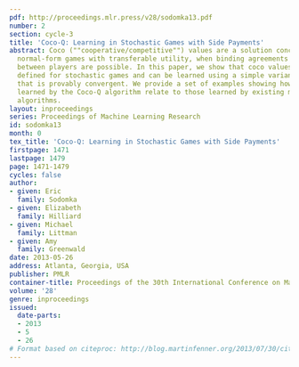 ```yaml
---
pdf: http://proceedings.mlr.press/v28/sodomka13.pdf
number: 2
section: cycle-3
title: 'Coco-Q: Learning in Stochastic Games with Side Payments'
abstract: Coco (""cooperative/competitive"") values are a solution concept for two-player
  normal-form games with transferable utility, when binding agreements and side payments
  between players are possible. In this paper, we show that coco values can also be
  defined for stochastic games and can be learned using a simple variant of Q-learning
  that is provably convergent. We provide a set of examples showing how the strategies
  learned by the Coco-Q algorithm relate to those learned by existing multiagent Q-learning
  algorithms.
layout: inproceedings
series: Proceedings of Machine Learning Research
id: sodomka13
month: 0
tex_title: 'Coco-Q: Learning in Stochastic Games with Side Payments'
firstpage: 1471
lastpage: 1479
page: 1471-1479
cycles: false
author:
- given: Eric
  family: Sodomka
- given: Elizabeth
  family: Hilliard
- given: Michael
  family: Littman
- given: Amy
  family: Greenwald
date: 2013-05-26
address: Atlanta, Georgia, USA
publisher: PMLR
container-title: Proceedings of the 30th International Conference on Machine Learning
volume: '28'
genre: inproceedings
issued:
  date-parts:
  - 2013
  - 5
  - 26
# Format based on citeproc: http://blog.martinfenner.org/2013/07/30/citeproc-yaml-for-bibliographies/
---
```

